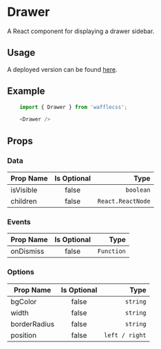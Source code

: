 # Drawer

A React component for displaying a drawer sidebar.

## Usage

A deployed version can be found [here](https://wafflecss-jithinqw.vercel.app/?path=/docs/divider--dot-template).

## Example

```javascript
    import { Drawer } from 'wafflecss';

    <Drawer />

```

## Props

### Data

| Prop Name   |Is Optional    |  Type |
|----------|:-------------:|------:|
| isVisible |  false | `boolean` |
| children |  false | `React.ReactNode` |

### Events

| Prop Name   |Is Optional    |  Type |
|----------|:-------------:|------:|
| onDismiss |  false | `Function` |

### Options

| Prop Name   |Is Optional    |  Type |
|----------|:-------------:|------:|
| bgColor |  false | `string` |
| width |  false | `string` |
| borderRadius |  false | `string` |
| position |  false | `left / right` |